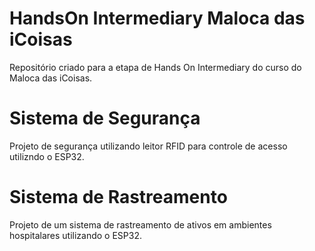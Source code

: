 # HandsOn Intermediary Maloca das iCoisas
Repositório criado para a etapa de Hands On Intermediary do curso do Maloca das iCoisas.

# Sistema de Segurança
Projeto de segurança utilizando leitor RFID para controle de acesso utilizndo o ESP32.

# Sistema de Rastreamento
Projeto de um sistema de rastreamento de ativos em ambientes hospitalares utilizando o ESP32.
